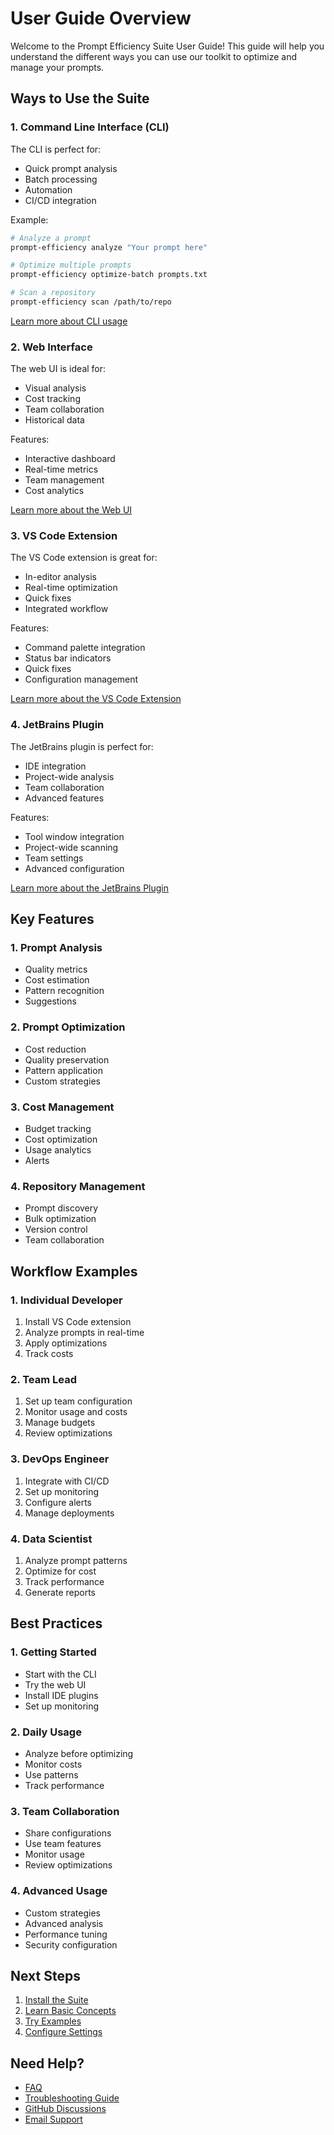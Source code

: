 # User Guide Overview

Welcome to the Prompt Efficiency Suite User Guide! This guide will help you understand the different ways you can use our toolkit to optimize and manage your prompts.

## Ways to Use the Suite

### 1. Command Line Interface (CLI)

The CLI is perfect for:
- Quick prompt analysis
- Batch processing
- Automation
- CI/CD integration

Example:
```bash
# Analyze a prompt
prompt-efficiency analyze "Your prompt here"

# Optimize multiple prompts
prompt-efficiency optimize-batch prompts.txt

# Scan a repository
prompt-efficiency scan /path/to/repo
```

[Learn more about CLI usage](cli.md)

### 2. Web Interface

The web UI is ideal for:
- Visual analysis
- Cost tracking
- Team collaboration
- Historical data

Features:
- Interactive dashboard
- Real-time metrics
- Team management
- Cost analytics

[Learn more about the Web UI](web-ui.md)

### 3. VS Code Extension

The VS Code extension is great for:
- In-editor analysis
- Real-time optimization
- Quick fixes
- Integrated workflow

Features:
- Command palette integration
- Status bar indicators
- Quick fixes
- Configuration management

[Learn more about the VS Code Extension](vscode-extension.md)

### 4. JetBrains Plugin

The JetBrains plugin is perfect for:
- IDE integration
- Project-wide analysis
- Team collaboration
- Advanced features

Features:
- Tool window integration
- Project-wide scanning
- Team settings
- Advanced configuration

[Learn more about the JetBrains Plugin](jetbrains-plugin.md)

## Key Features

### 1. Prompt Analysis
- Quality metrics
- Cost estimation
- Pattern recognition
- Suggestions

### 2. Prompt Optimization
- Cost reduction
- Quality preservation
- Pattern application
- Custom strategies

### 3. Cost Management
- Budget tracking
- Cost optimization
- Usage analytics
- Alerts

### 4. Repository Management
- Prompt discovery
- Bulk optimization
- Version control
- Team collaboration

## Workflow Examples

### 1. Individual Developer
1. Install VS Code extension
2. Analyze prompts in real-time
3. Apply optimizations
4. Track costs

### 2. Team Lead
1. Set up team configuration
2. Monitor usage and costs
3. Manage budgets
4. Review optimizations

### 3. DevOps Engineer
1. Integrate with CI/CD
2. Set up monitoring
3. Configure alerts
4. Manage deployments

### 4. Data Scientist
1. Analyze prompt patterns
2. Optimize for cost
3. Track performance
4. Generate reports

## Best Practices

### 1. Getting Started
- Start with the CLI
- Try the web UI
- Install IDE plugins
- Set up monitoring

### 2. Daily Usage
- Analyze before optimizing
- Monitor costs
- Use patterns
- Track performance

### 3. Team Collaboration
- Share configurations
- Use team features
- Monitor usage
- Review optimizations

### 4. Advanced Usage
- Custom strategies
- Advanced analysis
- Performance tuning
- Security configuration

## Next Steps

1. [Install the Suite](../getting-started/installation.md)
2. [Learn Basic Concepts](../getting-started/concepts.md)
3. [Try Examples](../examples/basic.md)
4. [Configure Settings](../configuration/global.md)

## Need Help?

- [FAQ](../support/faq.md)
- [Troubleshooting Guide](../troubleshooting/common-issues.md)
- [GitHub Discussions](https://github.com/yourusername/prompt-efficiency-suite/discussions)
- [Email Support](mailto:support@prompt.com) 